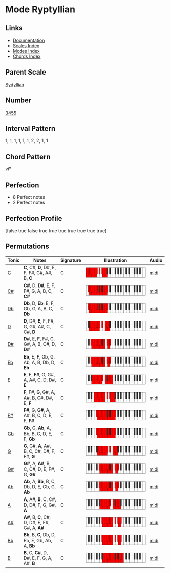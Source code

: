 # Mode Ryptyllian

## Links

- [Documentation](index.md)
- [Scales Index](Scales.md)
- [Modes Index](Modes.md)
- [Chords Index](Chords.md)

## Parent Scale

[Sydyllian](ScaleSydyllian.md)

## Number

[3455](https://ianring.com/musictheory/scales/3455)

## Interval Pattern

1, 1, 1, 1, 1, 1, 2, 2, 1, 1

## Chord Pattern

vi⁰

## Perfection

- 8 Perfect notes
- 2 Perfect notes

## Perfection Profile

[false true false true true true true true true true]

## Permutations

| Tonic | Notes | Signature | Illustration | Audio |
|-------|-------|-----------|--------------|-------|
| [C](ModeCNaturalRyptyllian.md) | **C**, C#, **D**, D#, E, F, F#, G#, A#, B, **C** | C | ![CNaturalRyptyllian](ModeCNaturalRyptyllian.png) | [midi](https://github.com/edipermadi/music/blob/main/docs/ModeCNaturalRyptyllian.mid?raw=true) |
| [C#](ModeCSharpRyptyllian.md) | **C#**, D, **D#**, E, F, F#, G, A, B, C, **C#** | C | ![CSharpRyptyllian](ModeCSharpRyptyllian.png) | [midi](https://github.com/edipermadi/music/blob/main/docs/ModeCSharpRyptyllian.mid?raw=true) |
| [Db](ModeDFlatRyptyllian.md) | **Db**, D, **Eb**, E, F, Gb, G, A, B, C, **Db** | C | ![DFlatRyptyllian](ModeDFlatRyptyllian.png) | [midi](https://github.com/edipermadi/music/blob/main/docs/ModeDFlatRyptyllian.mid?raw=true) |
| [D](ModeDNaturalRyptyllian.md) | **D**, D#, **E**, F, F#, G, G#, A#, C, C#, **D** | C | ![DNaturalRyptyllian](ModeDNaturalRyptyllian.png) | [midi](https://github.com/edipermadi/music/blob/main/docs/ModeDNaturalRyptyllian.mid?raw=true) |
| [D#](ModeDSharpRyptyllian.md) | **D#**, E, **F**, F#, G, G#, A, B, C#, D, **D#** | C | ![DSharpRyptyllian](ModeDSharpRyptyllian.png) | [midi](https://github.com/edipermadi/music/blob/main/docs/ModeDSharpRyptyllian.mid?raw=true) |
| [Eb](ModeEFlatRyptyllian.md) | **Eb**, E, **F**, Gb, G, Ab, A, B, Db, D, **Eb** | C | ![EFlatRyptyllian](ModeEFlatRyptyllian.png) | [midi](https://github.com/edipermadi/music/blob/main/docs/ModeEFlatRyptyllian.mid?raw=true) |
| [E](ModeENaturalRyptyllian.md) | **E**, F, **F#**, G, G#, A, A#, C, D, D#, **E** | C | ![ENaturalRyptyllian](ModeENaturalRyptyllian.png) | [midi](https://github.com/edipermadi/music/blob/main/docs/ModeENaturalRyptyllian.mid?raw=true) |
| [F](ModeFNaturalRyptyllian.md) | **F**, F#, **G**, G#, A, A#, B, C#, D#, E, **F** | C | ![FNaturalRyptyllian](ModeFNaturalRyptyllian.png) | [midi](https://github.com/edipermadi/music/blob/main/docs/ModeFNaturalRyptyllian.mid?raw=true) |
| [F#](ModeFSharpRyptyllian.md) | **F#**, G, **G#**, A, A#, B, C, D, E, F, **F#** | C | ![FSharpRyptyllian](ModeFSharpRyptyllian.png) | [midi](https://github.com/edipermadi/music/blob/main/docs/ModeFSharpRyptyllian.mid?raw=true) |
| [Gb](ModeGFlatRyptyllian.md) | **Gb**, G, **Ab**, A, Bb, B, C, D, E, F, **Gb** | C | ![GFlatRyptyllian](ModeGFlatRyptyllian.png) | [midi](https://github.com/edipermadi/music/blob/main/docs/ModeGFlatRyptyllian.mid?raw=true) |
| [G](ModeGNaturalRyptyllian.md) | **G**, G#, **A**, A#, B, C, C#, D#, F, F#, **G** | C | ![GNaturalRyptyllian](ModeGNaturalRyptyllian.png) | [midi](https://github.com/edipermadi/music/blob/main/docs/ModeGNaturalRyptyllian.mid?raw=true) |
| [G#](ModeGSharpRyptyllian.md) | **G#**, A, **A#**, B, C, C#, D, E, F#, G, **G#** | C | ![GSharpRyptyllian](ModeGSharpRyptyllian.png) | [midi](https://github.com/edipermadi/music/blob/main/docs/ModeGSharpRyptyllian.mid?raw=true) |
| [Ab](ModeAFlatRyptyllian.md) | **Ab**, A, **Bb**, B, C, Db, D, E, Gb, G, **Ab** | C | ![AFlatRyptyllian](ModeAFlatRyptyllian.png) | [midi](https://github.com/edipermadi/music/blob/main/docs/ModeAFlatRyptyllian.mid?raw=true) |
| [A](ModeANaturalRyptyllian.md) | **A**, A#, **B**, C, C#, D, D#, F, G, G#, **A** | C | ![ANaturalRyptyllian](ModeANaturalRyptyllian.png) | [midi](https://github.com/edipermadi/music/blob/main/docs/ModeANaturalRyptyllian.mid?raw=true) |
| [A#](ModeASharpRyptyllian.md) | **A#**, B, **C**, C#, D, D#, E, F#, G#, A, **A#** | C | ![ASharpRyptyllian](ModeASharpRyptyllian.png) | [midi](https://github.com/edipermadi/music/blob/main/docs/ModeASharpRyptyllian.mid?raw=true) |
| [Bb](ModeBFlatRyptyllian.md) | **Bb**, B, **C**, Db, D, Eb, E, Gb, Ab, A, **Bb** | C | ![BFlatRyptyllian](ModeBFlatRyptyllian.png) | [midi](https://github.com/edipermadi/music/blob/main/docs/ModeBFlatRyptyllian.mid?raw=true) |
| [B](ModeBNaturalRyptyllian.md) | **B**, C, **C#**, D, D#, E, F, G, A, A#, **B** | C | ![BNaturalRyptyllian](ModeBNaturalRyptyllian.png) | [midi](https://github.com/edipermadi/music/blob/main/docs/ModeBNaturalRyptyllian.mid?raw=true) |
